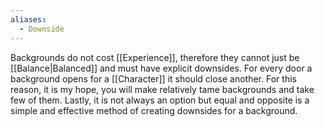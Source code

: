 ```yaml
---
aliases:
  - Downside
---
```

Backgrounds do not cost [[Experience]], therefore they cannot just be [[Balance|Balanced]] and must have explicit downsides. For every door a background opens for a [[Character]] it should close another. For this reason, it is my hope, you will make relatively tame backgrounds and take few of them. Lastly, it is not always an option but equal and opposite is a simple and effective method of creating downsides for a background.